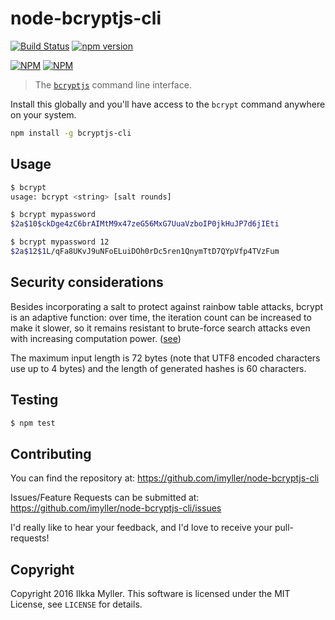 node-bcryptjs-cli
=================
[![Build Status](https://travis-ci.org/imyller/node-bcryptjs-cli.svg)](https://travis-ci.org/imyller/node-bcryptjs-cli)
[![npm version](https://badge.fury.io/js/bcryptjs-cli.svg)](http://badge.fury.io/js/bcryptjs-cli)

[![NPM](https://nodei.co/npm/bcryptjs-cli.png?downloads=true&downloadRank=true&stars=true)](https://nodei.co/npm/bcryptjs-cli/)
[![NPM](https://nodei.co/npm-dl/bcryptjs-cli.png?months=6&height=3)](https://nodei.co/npm-dl/bcryptjs-cli/)

> The [`bcryptjs`](https://github.com/dcodeIO/bcrypt.js) command line interface.

Install this globally and you'll have access to the `bcrypt` command anywhere on your system.

```sh
npm install -g bcryptjs-cli
```

## Usage

```sh
$ bcrypt
usage: bcrypt <string> [salt rounds]
```

```sh
$ bcrypt mypassword
$2a$10$ckDge4zC6brAIMtM9x47zeG56MxG7UuaVzboIP0jkHuJP7d6jIEti
```

```sh
$ bcrypt mypassword 12
$2a$12$1L/qFa8UKvJ9uNFoELuiDOh0rDc5ren1QnymTtD7QYpVfp4TVzFum
```

## Security considerations

Besides incorporating a salt to protect against rainbow table attacks, bcrypt is an adaptive function: over time, the
iteration count can be increased to make it slower, so it remains resistant to brute-force search attacks even with
increasing computation power. ([see](http://en.wikipedia.org/wiki/Bcrypt))

The maximum input length is 72 bytes (note that UTF8 encoded characters use up to 4 bytes) and the length of generated
hashes is 60 characters.

## Testing

```sh
$ npm test
```

## Contributing

You can find the repository at:
https://github.com/imyller/node-bcryptjs-cli

Issues/Feature Requests can be submitted at:
https://github.com/imyller/node-bcryptjs-cli/issues

I'd really like to hear your feedback, and I'd love to receive your pull-requests!

## Copyright

Copyright 2016 Ilkka Myller. This software is licensed under the MIT License, see `LICENSE` for details.
